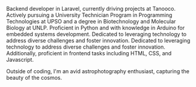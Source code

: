 Backend developer in Laravel, currently driving projects at Tanooco. Actively pursuing a University Technician Program in Programming Technologies at UPSO and a degree in Biotechnology and Molecular Biology at UNLP. Proficient in Python and with knowledge in Arduino for embedded systems development. Dedicated to leveraging technology to address diverse challenges and foster innovation. Dedicated to leveraging technology to address diverse challenges and foster innovation. Additionally, proficient in frontend tasks including HTML, CSS, and Javascript.  

Outside of coding, I'm an avid astrophotography enthusiast, capturing the beauty of the cosmos.
